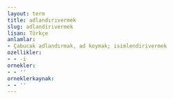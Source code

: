 ```yaml
---
layout: term
title: adlandırıvermek
slug: adlandirivermek
lisan: Türkçe
anlamlar:
- Çabucak adlandırmak, ad koymak; isimlendirivermek
ozellikler:
- - -i
ornekler:
- - ''
orneklerkaynak:
- - ''
---
```

